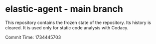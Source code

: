 # elastic-agent - main branch

This repository contains the frozen state of the repository.
Its history is cleared. It is used only for static code
analysis with Codacy.

Commit Time: 1734445703